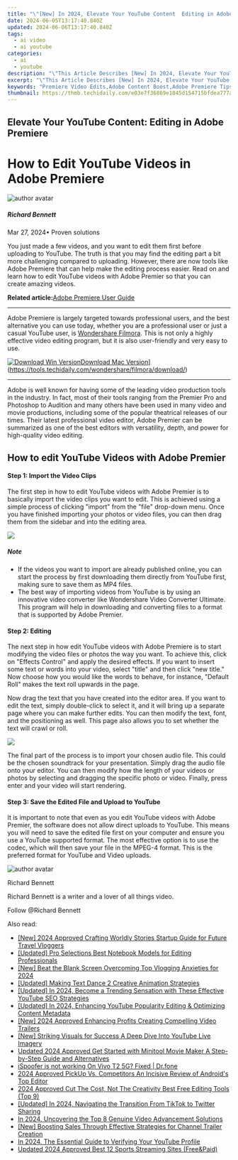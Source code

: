 ```yaml
---
title: "\"[New] In 2024, Elevate Your YouTube Content  Editing in Adobe Premiere\""
date: 2024-06-05T13:17:40.840Z
updated: 2024-06-06T13:17:40.840Z
tags:
  - ai video
  - ai youtube
categories:
  - ai
  - youtube
description: "\"This Article Describes [New] In 2024, Elevate Your YouTube Content: Editing in Adobe Premiere\""
excerpt: "\"This Article Describes [New] In 2024, Elevate Your YouTube Content: Editing in Adobe Premiere\""
keywords: "Premiere Video Edits,Adobe Content Boost,Adobe Premiere Tips,Elevate Video Quality,YouTube Video Editing,Professional Video Editing,Enhance Adobe Videos"
thumbnail: https://thmb.techidaily.com/e03e7f36869e1845d154715bfdea777a291cb2eaca41f020a72559cf27e30f77.jpg
---
```


## Elevate Your YouTube Content: Editing in Adobe Premiere

# How to Edit YouTube Videos in Adobe Premiere

![author avatar](https://images.wondershare.com/filmora/article-images/richard-bennett.jpg)

##### Richard Bennett

 Mar 27, 2024• Proven solutions

 You just made a few videos, and you want to edit them first before uploading to YouTube. The truth is that you may find the editing part a bit more challenging compared to uploading. However, there are now tools like Adobe Premiere that can help make the editing process easier. Read on and learn how to edit YouTube videos with Adobe Premier so that you can create amazing videos.

**Related article:**[Adobe Premiere User Guide](https://tools.techidaily.com/wondershare/filmora/download/)

---

 Adobe Premiere is largely targeted towards professional users, and the best alternative you can use today, whether you are a professional user or just a casual YouTube user, is [Wondershare Filmora](https://tools.techidaily.com/wondershare/filmora/download/). This is not only a highly effective video editing program, but it is also user-friendly and very easy to use.

[![Download Win Version](https://images.wondershare.com/filmora/guide/download-btn-win.jpg)](https://tools.techidaily.com/wondershare/filmora/download/)[Download Mac Version](https://images.wondershare.com/filmora/guide/download-btn-mac.jpg)](https://tools.techidaily.com/wondershare/filmora/download/)

---

 Adobe is well known for having some of the leading video production tools in the industry. In fact, most of their tools ranging from the Premier Pro and Photoshop to Audition and many others have been used in many video and movie productions, including some of the popular theatrical releases of our times. Their latest professional video editor, Adobe Premier can be summarized as one of the best editors with versatility, depth, and power for high-quality video editing.

## How to edit YouTube Videos with Adobe Premier

#### Step 1: Import the Video Clips

 The first step in how to edit YouTube videos with Adobe Premier is to basically import the video clips you want to edit. This is achieved using a simple process of clicking "import" from the "file" drop-down menu. Once you have finished importing your photos or video files, you can then drag them from the sidebar and into the editing area.

![](https://images.wondershare.com/filmora/article-images/adobe-premiere-interface.jpg)

##### Note

* If the videos you want to import are already published online, you can start the process by first downloading them directly from YouTube first, making sure to save them as MP4 files.
* The best way of importing videos from YouTube is by using an innovative video converter like Wondershare Video Converter Ultimate. This program will help in downloading and converting files to a format that is supported by Adobe Premier.

#### Step 2: Editing

 The next step in how edit YouTube videos with Adobe Premiere is to start modifying the video files or photos the way you want. To achieve this, click on "Effects Control" and apply the desired effects. If you want to insert some text or words into your video, select "title" and then click "new title." Now choose how you would like the words to behave, for instance, "Default Roll" makes the text roll upwards in the page.

 Now drag the text that you have created into the editor area. If you want to edit the text, simply double-click to select it, and it will bring up a separate page where you can make further edits. You can then modify the text, font, and the positioning as well. This page also allows you to set whether the text will crawl or roll.

![](https://images.wondershare.com/filmora/article-images/add-text-with-premiere-pro-3.jpg)

 The final part of the process is to import your chosen audio file. This could be the chosen soundtrack for your presentation. Simply drag the audio file onto your editor. You can then modify how the length of your videos or photos by selecting and dragging the specific photo or video. Finally, press enter and your video will start rendering.

#### Step 3: Save the Edited File and Upload to YouTube

 It is important to note that even as you edit YouTube videos with Adobe Premier, the software does not allow direct uploads to YouTube. This means you will need to save the edited file first on your computer and ensure you use a YouTube supported format. The most effective option is to use the  codec, which will then save your file in the MPEG-4 format. This is the preferred format for YouTube and Video uploads.

![author avatar](https://images.wondershare.com/filmora/article-images/richard-bennett.jpg)

Richard Bennett

Richard Bennett is a writer and a lover of all things video.

Follow @Richard Bennett

<span class="atpl-alsoreadstyle">Also read:</span>
<div><ul>
<li><a href="https://facebook-video-share.techidaily.com/new-2024-approved-crafting-worldly-stories-startup-guide-for-future-travel-vloggers/"><u>[New] 2024 Approved  Crafting Worldly Stories  Startup Guide for Future Travel Vloggers</u></a></li>
<li><a href="https://facebook-video-share.techidaily.com/updated-pro-selections-best-notebook-models-for-editing-professionals/"><u>[Updated] Pro Selections  Best Notebook Models for Editing Professionals</u></a></li>
<li><a href="https://facebook-video-share.techidaily.com/new-beat-the-blank-screen-overcoming-top-vlogging-anxieties-for-2024/"><u>[New] Beat the Blank Screen  Overcoming Top Vlogging Anxieties for 2024</u></a></li>
<li><a href="https://facebook-video-share.techidaily.com/updated-making-text-dance-2-creative-animation-strategies/"><u>[Updated] Making Text Dance  2 Creative Animation Strategies</u></a></li>
<li><a href="https://facebook-video-share.techidaily.com/updated-in-2024-become-a-trending-sensation-with-these-effective-youtube-seo-strategies/"><u>[Updated] In 2024, Become a Trending Sensation with These Effective YouTube SEO Strategies</u></a></li>
<li><a href="https://facebook-video-share.techidaily.com/updated-in-2024-enhancing-youtube-popularity-editing-and-optimizing-content-metadata/"><u>[Updated] In 2024, Enhancing YouTube Popularity  Editing & Optimizing Content Metadata</u></a></li>
<li><a href="https://facebook-video-share.techidaily.com/new-2024-approved-enhancing-profits-creating-compelling-video-trailers/"><u>[New] 2024 Approved  Enhancing Profits  Creating Compelling Video Trailers</u></a></li>
<li><a href="https://facebook-video-share.techidaily.com/new-striking-visuals-for-success-a-deep-dive-into-youtube-live-imagery/"><u>[New] Striking Visuals for Success  A Deep Dive Into YouTube Live Imagery</u></a></li>
<li><a href="https://video-ai-editor.techidaily.com/updated-2024-approved-get-started-with-minitool-movie-maker-a-step-by-step-guide-and-alternatives/"><u>Updated 2024 Approved Get Started with Minitool Movie Maker A Step-by-Step Guide and Alternatives</u></a></li>
<li><a href="https://fake-location.techidaily.com/ispoofer-is-not-working-on-vivo-t2-5g-fixed-drfone-by-drfone-virtual-android/"><u>iSpoofer is not working On Vivo T2 5G? Fixed | Dr.fone</u></a></li>
<li><a href="https://extra-guidance.techidaily.com/2024-approved-pickup-vs-competitors-an-incisive-review-of-androids-top-editor/"><u>2024 Approved  PickUp Vs. Competitors  An Incisive Review of Android's Top Editor</u></a></li>
<li><a href="https://youtube-videos.techidaily.com/2024-approved-cut-the-cost-not-the-creativity-best-free-editing-tools-top-9/"><u>2024 Approved  Cut The Cost, Not The Creativity  Best Free Editing Tools (Top 9)</u></a></li>
<li><a href="https://twitter-videos.techidaily.com/updated-in-2024-navigating-the-transition-from-tiktok-to-twitter-sharing/"><u>[Updated] In 2024, Navigating the Transition From TikTok to Twitter Sharing</u></a></li>
<li><a href="https://youtube-help.techidaily.com/in-2024-uncovering-the-top-8-genuine-video-advancement-solutions/"><u>In 2024, Uncovering the Top 8 Genuine Video Advancement Solutions</u></a></li>
<li><a href="https://youtube-video-recordings.techidaily.com/new-boosting-sales-through-effective-strategies-for-channel-trailer-creation/"><u>[New] Boosting Sales Through Effective Strategies for Channel Trailer Creation</u></a></li>
<li><a href="https://youtube-stream.techidaily.com/in-2024-the-essential-guide-to-verifying-your-youtube-profile/"><u>In 2024, The Essential Guide to Verifying Your YouTube Profile</u></a></li>
<li><a href="https://ai-voice-clone.techidaily.com/updated-2024-approved-best-12-sports-streaming-sites-freeandpaid/"><u>Updated 2024 Approved Best 12 Sports Streaming Sites (Free&Paid)</u></a></li>
</ul></div>

<ins class="adsbygoogle"
      style="display:block"
      data-ad-client="ca-pub-7571918770474297"
      data-ad-slot="8358498916"
      data-ad-format="auto"
      data-full-width-responsive="true"></ins>